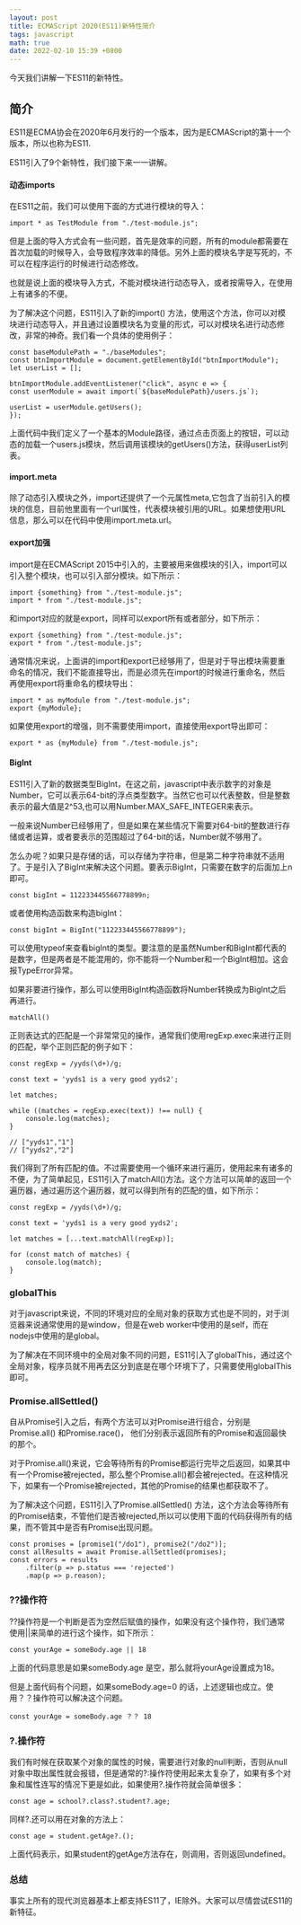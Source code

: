 ```yaml
---
layout: post
title: ECMAScript 2020(ES11)新特性简介
tags: javascript
math: true
date: 2022-02-10 15:39 +0800
---
```


今天我们讲解一下ES11的新特性。

## 简介
ES11是ECMA协会在2020年6月发行的一个版本，因为是ECMAScript的第十一个版本，所以也称为ES11.

ES11引入了9个新特性，我们接下来一一讲解。
#### 动态imports

在ES11之前，我们可以使用下面的方式进行模块的导入：

    import * as TestModule from "./test-module.js";

但是上面的导入方式会有一些问题，首先是效率的问题，所有的module都需要在首次加载的时候导入，会导致程序效率的降低。另外上面的模块名字是写死的，不可以在程序运行的时候进行动态修改。

也就是说上面的模块导入方式，不能对模块进行动态导入，或者按需导入，在使用上有诸多的不便。

为了解决这个问题，ES11引入了新的import() 方法，使用这个方法，你可以对模块进行动态导入，并且通过设置模块名为变量的形式，可以对模块名进行动态修改，非常的神奇。我们看一个具体的使用例子：

    const baseModulePath = "./baseModules";
    const btnImportModule = document.getElementById("btnImportModule");
    let userList = [];

    btnImportModule.addEventListener("click", async e => {
    const userModule = await import(`${baseModulePath}/users.js`);
    
    userList = userModule.getUsers();
    });

上面代码中我们定义了一个基本的Module路径，通过点击页面上的按钮，可以动态的加载一个users.js模块，然后调用该模块的getUsers()方法，获得userList列表。

#### import.meta

除了动态引入模块之外，import还提供了一个元属性meta,它包含了当前引入的模块的信息，目前他里面有一个url属性，代表模块被引用的URL。如果想使用URL信息，那么可以在代码中使用import.meta.url。

#### export加强

import是在ECMAScript 2015中引入的，主要被用来做模块的引入，import可以引入整个模块，也可以引入部分模块。如下所示：

    import {something} from "./test-module.js";
    import * from "./test-module.js";

和import对应的就是export，同样可以export所有或者部分，如下所示：

    export {something} from "./test-module.js";
    export * from "./test-module.js";

通常情况来说，上面讲的import和export已经够用了，但是对于导出模块需要重命名的情况，我们不能直接导出，而是必须先在import的时候进行重命名，然后再使用export将重命名的模块导出：

    import * as myModule from "./test-module.js";
    export {myModule};

如果使用export的增强，则不需要使用import，直接使用export导出即可：

    export * as {myModule} from "./test-module.js";

#### BigInt

ES11引入了新的数据类型BigInt，在这之前，javascript中表示数字的对象是Number，它可以表示64-bit的浮点类型数字。当然它也可以代表整数，但是整数表示的最大值是2^53,也可以用Number.MAX_SAFE_INTEGER来表示。

一般来说Number已经够用了，但是如果在某些情况下需要对64-bit的整数进行存储或者运算，或者要表示的范围超过了64-bit的话，Number就不够用了。

怎么办呢？如果只是存储的话，可以存储为字符串，但是第二种字符串就不适用了。于是引入了BigInt来解决这个问题。要表示BigInt，只需要在数字的后面加上n即可。

    const bigInt = 112233445566778899n;

或者使用构造函数来构造bigInt：

    const bigInt = BigInt("112233445566778899");

可以使用typeof来查看bigInt的类型。要注意的是虽然Number和BigInt都代表的是数字，但是两者是不能混用的，你不能将一个Number和一个BigInt相加。这会报TypeError异常。

如果非要进行操作，那么可以使用BigInt构造函数将Number转换成为BigInt之后再进行。

    matchAll()

正则表达式的匹配是一个非常常见的操作，通常我们使用regExp.exec来进行正则的匹配，举个正则匹配的例子如下：

    const regExp = /yyds(\d+)/g;

    const text = 'yyds1 is a very good yyds2';

    let matches;

    while ((matches = regExp.exec(text)) !== null) {
        console.log(matches);
    }

    // ["yyds1","1"]
    // ["yyds2","2"]

我们得到了所有匹配的值。不过需要使用一个循环来进行遍历，使用起来有诸多的不便，为了简单起见，ES11引入了matchAll()方法。这个方法可以简单的返回一个遍历器，通过遍历这个遍历器，就可以得到所有的匹配的值，如下所示：

    const regExp = /yyds(\d+)/g;

    const text = 'yyds1 is a very good yyds2';
    
    let matches = [...text.matchAll(regExp)];

    for (const match of matches) {
        console.log(match);
    }

### globalThis

对于javascript来说，不同的环境对应的全局对象的获取方式也是不同的，对于浏览器来说通常使用的是window，但是在web worker中使用的是self，而在nodejs中使用的是global。

为了解决在不同环境中的全局对象不同的问题，ES11引入了globalThis，通过这个全局对象，程序员就不用再去区分到底是在哪个环境下了，只需要使用globalThis即可。

### Promise.allSettled()

自从Promise引入之后，有两个方法可以对Promise进行组合，分别是Promise.all() 和Promise.race()， 他们分别表示返回所有的Promise和返回最快的那个。

对于Promise.all()来说，它会等待所有的Promise都运行完毕之后返回，如果其中有一个Promise被rejected，那么整个Promise.all()都会被rejected。在这种情况下，如果有一个Promise被rejected，其他的Promise的结果也都获取不了。

为了解决这个问题，ES11引入了Promise.allSettled() 方法，这个方法会等待所有的Promise结束，不管他们是否被rejected,所以可以使用下面的代码获得所有的结果，而不管其中是否有Promise出现问题。

    const promises = [promise1("/do1"), promise2("/do2")];
    const allResults = await Promise.allSettled(promises);
    const errors = results
        .filter(p => p.status === 'rejected')
        .map(p => p.reason);


### ??操作符

??操作符是一个判断是否为空然后赋值的操作，如果没有这个操作符，我们通常使用||来简单的进行这个操作，如下所示：

    const yourAge = someBody.age || 18

上面的代码意思是如果someBody.age 是空，那么就将yourAge设置成为18。

但是上面代码有个问题，如果someBody.age=0 的话，上述逻辑也成立。使用？？操作符可以解决这个问题。

    const yourAge = someBody.age ？？ 18

### ?.操作符

我们有时候在获取某个对象的属性的时候，需要进行对象的null判断，否则从null对象中取出属性就会报错，但是通常的?:操作符使用起来太复杂了，如果有多个对象和属性连写的情况下更是如此，如果使用?.操作符就会简单很多：

    const age = school?.class?.student?.age;

同样?.还可以用在对象的方法上：

    const age = student.getAge?.();

上面代码表示，如果student的getAge方法存在，则调用，否则返回undefined。

### 总结

事实上所有的现代浏览器基本上都支持ES11了，IE除外。大家可以尽情尝试ES11的新特征。